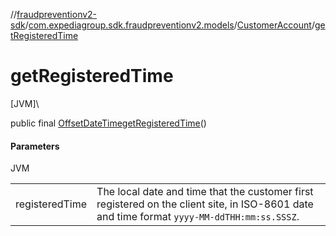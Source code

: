//[fraudpreventionv2-sdk](../../../index.md)/[com.expediagroup.sdk.fraudpreventionv2.models](../index.md)/[CustomerAccount](index.md)/[getRegisteredTime](get-registered-time.md)

# getRegisteredTime

[JVM]\

public final [OffsetDateTime](https://docs.oracle.com/javase/8/docs/api/java/time/OffsetDateTime.html)[getRegisteredTime](get-registered-time.md)()

#### Parameters

JVM

| | |
|---|---|
| registeredTime | The local date and time that the customer first registered on the client site, in ISO-8601 date and time format `yyyy-MM-ddTHH:mm:ss.SSSZ`. |
